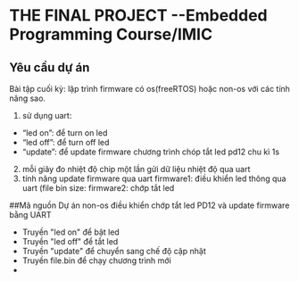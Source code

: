 # **THE FINAL PROJECT --Embedded Programming Course/IMIC**

## Yêu cầu dự án
Bài tập cuối kỳ: lập trình firmware có os(freeRTOS) hoặc non-os với các tính nâng sao.
1. sử dụng uart:
* “led on”: để turn on led
* “led off”: để turn off led
* “update”: để update firmware chương trình chóp tắt led pd12 chu kì 1s
2. mỗi giây đo nhiệt độ chip một lần gửi dữ liệu nhiệt độ qua uart
3. tính nâng update firmware qua uart
	firmware1: điều khiển led thông qua uart (file bin size:
	firmware2: chớp tắt led

##Mã nguồn
Dự án non-os điều khiển chớp tắt led PD12 và update firmware bằng UART
- Truyền "led on" để bật led
- Truyền "led off" để tắt led
- Truyền "update" để chuyển sang chế độ cập nhật
- Truyền file.bin để chạy chương trình mới
- 


